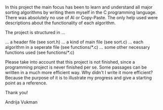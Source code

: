 In this project the main focus has been to learn and understand all major sorting algorithms by writing them myself in the C programming language.
There was absolutely no use of AI or Copy-Paste.
The only help used were descriptions about the functionality of each algorithm.


The project is structured in ...

... a header file (see sort.h)
... a kind of main file (see sort.c)
... each algorithm in a seperate file (see functions/\*.c)
... some other necessary functions used (see functions/\*.c)


Please take into account that this project is not finished, since a programming project is never finished per se. Some passages can be written in a much more efficient way.
Why didn't I write it more efficient?
Because the purpose of it is to illustrate my progress and give a starting point as a reference.

Thank you!

Andrija Vukman
